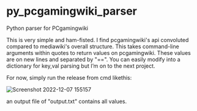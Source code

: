 # py_pcgamingwiki_parser
Python parser for PCgamingwiki

This is very simple and ham-fisted. I find pcgamingwiki's api convoluted compared to mediawiki's overall structure. 
This takes command-line arguments within quotes to return values on pcgamingwiki. 
These values are on new lines and separated by "==". You can easily modify into a dictionary for key,val parsing but I’m on to the next project.


For now, simply run the release from cmd likethis: 

![Screenshot 2022-12-07 155157](https://user-images.githubusercontent.com/98753696/206305402-489cc227-c6fc-4dbd-b9fb-bf2afecb5899.png)

an output file of "output.txt" contains all values. 


